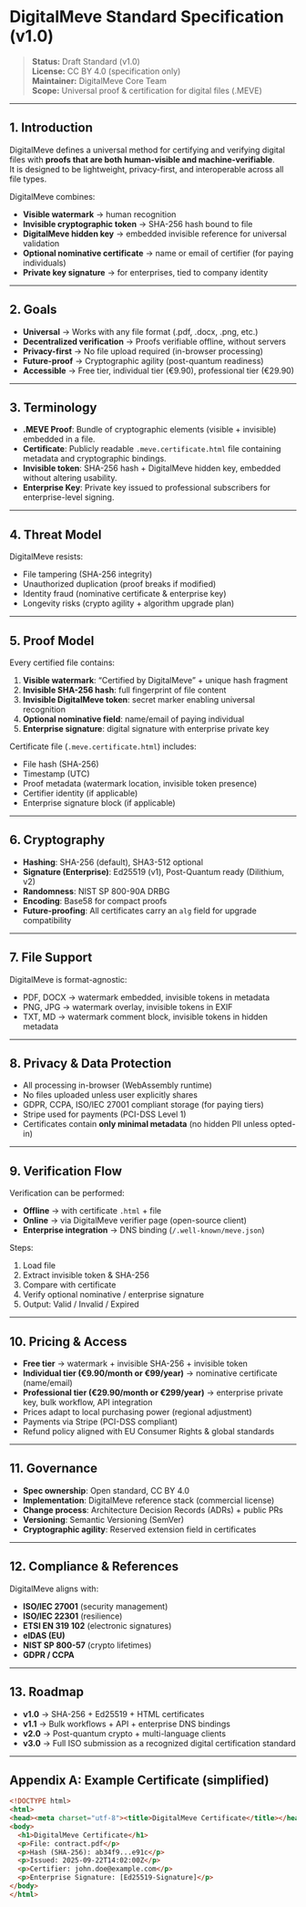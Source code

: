 # DigitalMeve Standard Specification (v1.0)

> **Status:** Draft Standard (v1.0)  
> **License:** CC BY 4.0 (specification only)  
> **Maintainer:** DigitalMeve Core Team  
> **Scope:** Universal proof & certification for digital files (.MEVE)

---

## 1. Introduction
DigitalMeve defines a universal method for certifying and verifying digital files with **proofs that are both human-visible and machine-verifiable**.  
It is designed to be lightweight, privacy-first, and interoperable across all file types.  

DigitalMeve combines:
- **Visible watermark** → human recognition
- **Invisible cryptographic token** → SHA-256 hash bound to file
- **DigitalMeve hidden key** → embedded invisible reference for universal validation
- **Optional nominative certificate** → name or email of certifier (for paying individuals)
- **Private key signature** → for enterprises, tied to company identity

---

## 2. Goals
- **Universal** → Works with any file format (.pdf, .docx, .png, etc.)
- **Decentralized verification** → Proofs verifiable offline, without servers
- **Privacy-first** → No file upload required (in-browser processing)
- **Future-proof** → Cryptographic agility (post-quantum readiness)
- **Accessible** → Free tier, individual tier (€9.90), professional tier (€29.90)

---

## 3. Terminology
- **.MEVE Proof**: Bundle of cryptographic elements (visible + invisible) embedded in a file.  
- **Certificate**: Publicly readable `.meve.certificate.html` file containing metadata and cryptographic bindings.  
- **Invisible token**: SHA-256 hash + DigitalMeve hidden key, embedded without altering usability.  
- **Enterprise Key**: Private key issued to professional subscribers for enterprise-level signing.

---

## 4. Threat Model
DigitalMeve resists:
- File tampering (SHA-256 integrity)
- Unauthorized duplication (proof breaks if modified)
- Identity fraud (nominative certificate & enterprise key)
- Longevity risks (crypto agility + algorithm upgrade plan)

---

## 5. Proof Model
Every certified file contains:
1. **Visible watermark**: “Certified by DigitalMeve” + unique hash fragment  
2. **Invisible SHA-256 hash**: full fingerprint of file content  
3. **Invisible DigitalMeve token**: secret marker enabling universal recognition  
4. **Optional nominative field**: name/email of paying individual  
5. **Enterprise signature**: digital signature with enterprise private key  

Certificate file (`.meve.certificate.html`) includes:
- File hash (SHA-256)
- Timestamp (UTC)
- Proof metadata (watermark location, invisible token presence)
- Certifier identity (if applicable)
- Enterprise signature block (if applicable)

---

## 6. Cryptography
- **Hashing**: SHA-256 (default), SHA3-512 optional  
- **Signature (Enterprise)**: Ed25519 (v1), Post-Quantum ready (Dilithium, v2)  
- **Randomness**: NIST SP 800-90A DRBG  
- **Encoding**: Base58 for compact proofs  
- **Future-proofing**: All certificates carry an `alg` field for upgrade compatibility  

---

## 7. File Support
DigitalMeve is format-agnostic:  
- PDF, DOCX → watermark embedded, invisible tokens in metadata  
- PNG, JPG → watermark overlay, invisible tokens in EXIF  
- TXT, MD → watermark comment block, invisible tokens in hidden metadata  

---

## 8. Privacy & Data Protection
- All processing in-browser (WebAssembly runtime)  
- No files uploaded unless user explicitly shares  
- GDPR, CCPA, ISO/IEC 27001 compliant storage (for paying tiers)  
- Stripe used for payments (PCI-DSS Level 1)  
- Certificates contain **only minimal metadata** (no hidden PII unless opted-in)  

---

## 9. Verification Flow
Verification can be performed:
- **Offline** → with certificate `.html` + file  
- **Online** → via DigitalMeve verifier page (open-source client)  
- **Enterprise integration** → DNS binding (`/.well-known/meve.json`)  

Steps:
1. Load file  
2. Extract invisible token & SHA-256  
3. Compare with certificate  
4. Verify optional nominative / enterprise signature  
5. Output: Valid / Invalid / Expired  

---

## 10. Pricing & Access
- **Free tier** → watermark + invisible SHA-256 + invisible token  
- **Individual tier (€9.90/month or €99/year)** → nominative certificate (name/email)  
- **Professional tier (€29.90/month or €299/year)** → enterprise private key, bulk workflow, API integration  
- Prices adapt to local purchasing power (regional adjustment)  
- Payments via Stripe (PCI-DSS compliant)  
- Refund policy aligned with EU Consumer Rights & global standards  

---

## 11. Governance
- **Spec ownership**: Open standard, CC BY 4.0  
- **Implementation**: DigitalMeve reference stack (commercial license)  
- **Change process**: Architecture Decision Records (ADRs) + public PRs  
- **Versioning**: Semantic Versioning (SemVer)  
- **Cryptographic agility**: Reserved extension field in certificates  

---

## 12. Compliance & References
DigitalMeve aligns with:
- **ISO/IEC 27001** (security management)  
- **ISO/IEC 22301** (resilience)  
- **ETSI EN 319 102** (electronic signatures)  
- **eIDAS (EU)**  
- **NIST SP 800-57** (crypto lifetimes)  
- **GDPR / CCPA**  

---

## 13. Roadmap
- **v1.0** → SHA-256 + Ed25519 + HTML certificates  
- **v1.1** → Bulk workflows + API + enterprise DNS bindings  
- **v2.0** → Post-quantum crypto + multi-language clients  
- **v3.0** → Full ISO submission as a recognized digital certification standard  

---

## Appendix A: Example Certificate (simplified)
```html
<!DOCTYPE html>
<html>
<head><meta charset="utf-8"><title>DigitalMeve Certificate</title></head>
<body>
  <h1>DigitalMeve Certificate</h1>
  <p>File: contract.pdf</p>
  <p>Hash (SHA-256): ab34f9...e91c</p>
  <p>Issued: 2025-09-22T14:02:00Z</p>
  <p>Certifier: john.doe@example.com</p>
  <p>Enterprise Signature: [Ed25519-Signature]</p>
</body>
</html>
